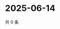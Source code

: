 # 2025-06-14

共 0 条

<!-- BEGIN ZHIHUQUESTIONS -->
<!-- 最后更新时间 Sat Jun 14 2025 19:08:51 GMT+0800 (China Standard Time) -->

<!-- END ZHIHUQUESTIONS -->
